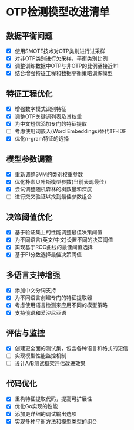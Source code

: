 # OTP检测模型改进清单

## 数据平衡问题
- [x] 使用SMOTE技术对OTP类别进行过采样
- [x] 对非OTP类别进行欠采样，平衡类别比例
- [x] 调整训练数据中OTP与非OTP的比例至接近1:1
- [x] 结合增强特征工程和数据平衡策略训练模型

## 特征工程优化
- [x] 增强数字模式识别特征
- [x] 调整OTP关键词列表及其权重
- [x] 为中文短信添加专门的特征提取
- [ ] 考虑使用词嵌入(Word Embeddings)替代TF-IDF
- [x] 优化n-gram特征的选择

## 模型参数调整
- [x] 重新调整SVM的类别权重参数
- [x] 优化朴素贝叶斯模型参数(当前表现最佳)
- [x] 尝试调整随机森林的树数量和深度
- [ ] 进行交叉验证以找到最佳参数组合

## 决策阈值优化
- [x] 基于验证集上的性能调整最佳决策阈值
- [x] 为不同语言(英文/中文)设置不同的决策阈值
- [x] 实现基于ROC曲线的最佳阈值选择
- [x] 基于F1分数选择最佳决策阈值

## 多语言支持增强
- [x] 添加中文分词支持
- [x] 为不同语言创建专门的特征提取器
- [x] 考虑使用语言检测来应用不同的模型策略
- [x] 支持俄语和爱沙尼亚语

## 评估与监控
- [x] 创建更全面的测试集，包含各种语言和格式的短信
- [ ] 实现模型性能监控机制
- [ ] 设计A/B测试框架评估改进效果

## 代码优化
- [x] 重构特征提取代码，提高可扩展性
- [x] 优化Go实现的性能
- [x] 添加更详细的调试输出选项 
- [x] 实现多种平衡方法和模型类型的组合 